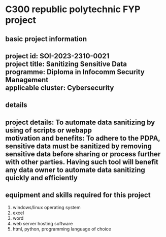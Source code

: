 # C300 republic polytechnic FYP project <br>
## basic project information <br>
**project id:** SOI-2023-2310-0021 <br>
**project title:** Sanitizing Sensitive Data <br>
**programme:** Diploma in Infocomm Security Management <br>
**applicable cluster**: Cybersecurity <br>
---
## details <br>
**project details:** To automate data sanitizing by using of scripts or webapp <br>
**motivation and benefits:** To adhere to the PDPA, sensitive data must be sanitized by removing sensitive data before sharing or process further with other parties. Having such tool will benefit any data owner to automate data sanitizing quickly and efficiently <br>
---
## equipment and skills required for this project <br>
1. windows/linux operating system <br>
2. excel <br>
3. word <br>
4. web server hosting software <br>
5. html, python, programming language of choice